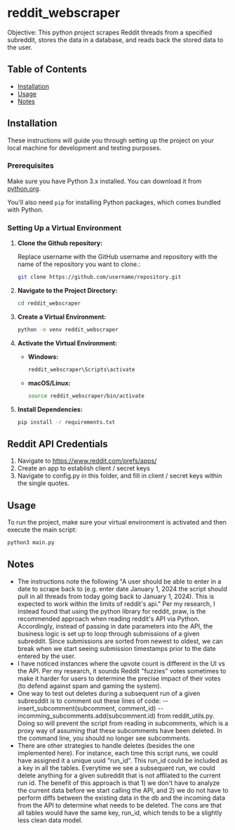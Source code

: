 # reddit_webscraper

Objective:
This python project scrapes Reddit threads from a specified subreddit, stores the data in a database, and
reads back the stored data to the user.

## Table of Contents

- [Installation](#installation)
- [Usage](#usage)
- [Notes](#notes)

## Installation

These instructions will guide you through setting up the project on your local machine for development and testing purposes.

### Prerequisites

Make sure you have Python 3.x installed. You can download it from [python.org](https://www.python.org/).

You'll also need `pip` for installing Python packages, which comes bundled with Python.

### Setting Up a Virtual Environment

1. **Clone the Github repository:**

    Replace username with the GitHub username and repository with the name of the repository you want to clone.:

    ```sh
    git clone https://github.com/username/repository.git
    ```

2. **Navigate to the Project Directory:**

    ```sh
    cd reddit_webscraper
    ```

3. **Create a Virtual Environment:**

    ```sh
    python -m venv reddit_webscraper
    ```

4. **Activate the Virtual Environment:**

    - **Windows:**

      ```sh
      reddit_webscraper\Scripts\activate
      ```

    - **macOS/Linux:**

      ```sh
      source reddit_webscraper/bin/activate
      ```

5. **Install Dependencies:**

    ```sh
    pip install -r requirements.txt
    ```

## Reddit API Credentials

1. Navigate to https://www.reddit.com/prefs/apps/
2. Create an app to establish client / secret keys
3. Navigate to config.py in this folder, and fill in client / secret keys within the single quotes.


## Usage

To run the project, make sure your virtual environment is activated and then execute the main script:

```sh
python3 main.py
```

## Notes
- The instructions note the following "A user should be able to enter in a date to scrape back to (e.g. enter date January 1, 2024 the script should pull in all threads from today going back to January 1, 2024). This is expected to
work within the limits of reddit's api."
Per my research, I instead found that using the python library for reddit, praw, is the recommended approach when reading reddit's API via Python. Accordingly, instead of passing in date parameters into the API, the business logic is set up to loop through submissions of a given subreddit. Since submissions are sorted from newest to oldest, we can break when we start seeing submission timestamps prior to the date entered by the user.
- I have noticed instances where the upvote count is different in the UI vs the API. Per my research, it sounds Reddit "fuzzies" votes sometimes to make it harder for users to determine the precise impact of their votes (to defend against spam and gaming the system).
- One way to test out deletes during a subsequent run of a given subresddit is to comment out these lines of code: 
    -- insert_subcomment(subcomment, comment_id)
    -- incomming_subcomments.add(subcomment.id) from reddit_utils.py. Doing so will prevent the script from reading in subcomments, which is a proxy way of assuming that these subcomments have been deleted. In the command line, you should no longer see subcomments.
- There are other strategies to handle deletes (besides the one implemented here). For instance, each time this script runs, we could have assigned it a unique uuid "run_id". This run_id could be included as a key in all the tables. Everytime we see a subsequent run, we could delete anything for a given subreddit that is not affliated to the current run id. The benefit of this approach is that 1) we don't have to analyze the current data before we start calling the API, and 2) we do not have to perform diffs between the existing data in the db and the incoming data from the API to determine what needs to be deleted. The cons are that all tables would have the same key, run_id, which tends to be a slightly less clean data model.